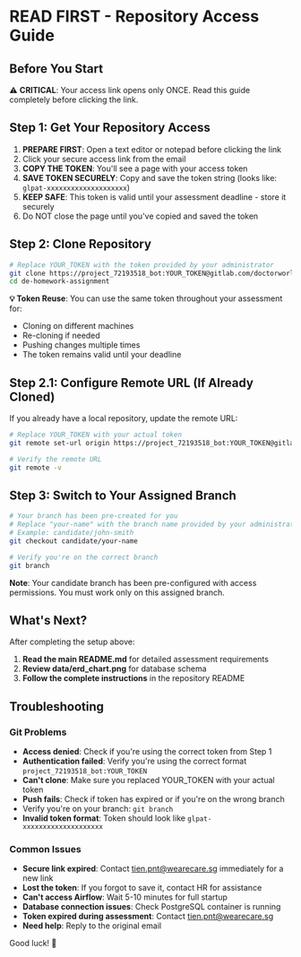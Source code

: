# READ FIRST - Repository Access Guide

## Before You Start
⚠️ **CRITICAL**: Your access link opens only ONCE. Read this guide completely before clicking the link.

## Step 1: Get Your Repository Access
1. **PREPARE FIRST**: Open a text editor or notepad before clicking the link
2. Click your secure access link from the email
3. **COPY THE TOKEN**: You'll see a page with your access token
4. **SAVE TOKEN SECURELY**: Copy and save the token string (looks like: `glpat-xxxxxxxxxxxxxxxxxxxx`)
5. **KEEP SAFE**: This token is valid until your assessment deadline - store it securely
6. Do NOT close the page until you've copied and saved the token

## Step 2: Clone Repository
```bash
# Replace YOUR_TOKEN with the token provided by your administrator
git clone https://project_72193518_bot:YOUR_TOKEN@gitlab.com/doctorworld/data-analysis/de-homework-assignment.git
cd de-homework-assignment
```

**💡 Token Reuse**: You can use the same token throughout your assessment for:
- Cloning on different machines
- Re-cloning if needed
- Pushing changes multiple times
- The token remains valid until your deadline

## Step 2.1: Configure Remote URL (If Already Cloned)
If you already have a local repository, update the remote URL:
```bash
# Replace YOUR_TOKEN with your actual token
git remote set-url origin https://project_72193518_bot:YOUR_TOKEN@gitlab.com/doctorworld/data-analysis/de-homework-assignment.git

# Verify the remote URL
git remote -v
```

## Step 3: Switch to Your Assigned Branch
```bash
# Your branch has been pre-created for you
# Replace "your-name" with the branch name provided by your administrator
# Example: candidate/john-smith
git checkout candidate/your-name

# Verify you're on the correct branch
git branch
```

**Note**: Your candidate branch has been pre-configured with access permissions. You must work only on this assigned branch.

## What's Next?
After completing the setup above:

1. **Read the main README.md** for detailed assessment requirements
2. **Review data/erd_chart.png** for database schema
3. **Follow the complete instructions** in the repository README

## Troubleshooting
### Git Problems
- **Access denied**: Check if you're using the correct token from Step 1
- **Authentication failed**: Verify you're using the correct format `project_72193518_bot:YOUR_TOKEN`
- **Can't clone**: Make sure you replaced YOUR_TOKEN with your actual token
- **Push fails**: Check if token has expired or if you're on the wrong branch
- Verify you're on your branch: `git branch`
- **Invalid token format**: Token should look like `glpat-xxxxxxxxxxxxxxxxxxxx`

### Common Issues
- **Secure link expired**: Contact tien.pnt@wearecare.sg immediately for a new link
- **Lost the token**: If you forgot to save it, contact HR for assistance
- **Can't access Airflow**: Wait 5-10 minutes for full startup
- **Database connection issues**: Check PostgreSQL container is running
- **Token expired during assessment**: Contact tien.pnt@wearecare.sg
- **Need help**: Reply to the original email


Good luck! 🚀